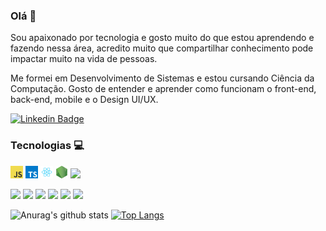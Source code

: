 ### Olá 👋

Sou apaixonado por tecnologia e gosto muito do que estou aprendendo e fazendo nessa área, acredito muito que compartilhar conhecimento pode impactar muito na vida de pessoas.

Me formei em Desenvolvimento de Sistemas e estou cursando Ciência da Computação. Gosto de entender e aprender como funcionam o front-end, back-end, mobile e o Design UI/UX.


[![Linkedin Badge](https://img.shields.io/badge/-LinkedIn-blue?style=flat-square&logo=Linkedin&logoColor=white&link=https://www.linkedin.com/in/harshkumarkhatri/)](https://www.linkedin.com/in/gabrielronny/)

### Tecnologias :computer:
<code><img height="20" src="https://raw.githubusercontent.com/github/explore/80688e429a7d4ef2fca1e82350fe8e3517d3494d/topics/javascript/javascript.png"></code> <code><img height="20" src="https://raw.githubusercontent.com/github/explore/80688e429a7d4ef2fca1e82350fe8e3517d3494d/topics/typescript/typescript.png"></code> <code><img height="20" src="https://raw.githubusercontent.com/github/explore/80688e429a7d4ef2fca1e82350fe8e3517d3494d/topics/react/react.png"></code> <code><img height="20" src="https://raw.githubusercontent.com/github/explore/80688e429a7d4ef2fca1e82350fe8e3517d3494d/topics/nodejs/nodejs.png"></code> <code><img height="20" src="https://cdn.iconscout.com/icon/free/png-256/java-43-569305.png"></code>

<code><img height="20" src="https://cdn.iconscout.com/icon/free/png-256/python-2-226051.png"></code> <code><img height="20" src="https://cdn.iconscout.com/icon/free/png-256/azure-1868965-1583129.png"></code> <code><img height="20" src="https://cdn.iconscout.com/icon/free/png-256/aws-1869025-1583149.png"></code> <code><img height="20" src="https://cdn.iconscout.com/icon/free/png-512/mysql-19-1174939.png"></code> <code><img height="20" src="https://cdn.iconscout.com/icon/free/png-256/git-16-1175195.png"></code> <code><img height="20" src="https://www.flaticon.com/svg/static/icons/svg/25/25231.svg"></code>


![Anurag's github stats](https://github-readme-stats.vercel.app/api?username=gabrielronny&hide=contribs&icons=true,prs)
[![Top Langs](https://github-readme-stats.vercel.app/api/top-langs/?username=anuraghazra&layout=compact)](https://github.com/anuraghazra/github-readme-stats)


